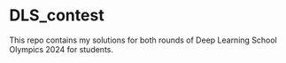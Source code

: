 # DLS_contest

This repo contains my solutions for both rounds of Deep Learning School Olympics 2024 for students.